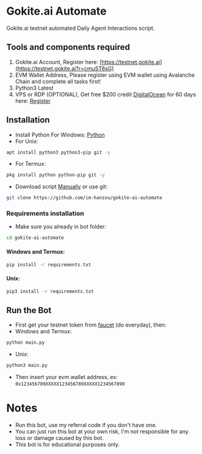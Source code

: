 # Gokite.ai Automate
Gokite.ai testnet automated Daily Agent Interactions script.
## Tools and components required
1. Gokite.ai Account, Register here: [https://testnet.gokite.ai](https://testnet.gokite.ai?r=cmuST6sG)
2. EVM Wallet Address, Please register using EVM wallet using Avalanche Chain and complete all tasks first!
3. Python3 Latest
4. VPS or RDP (OPTIONAL), Get free $200 credit [DigitalOcean](https://m.do.co/c/3f132e0f7e13) for 60 days here: [Register](https://m.do.co/c/3f132e0f7e13)
## Installation
- Install Python For Windows: [Python](https://www.python.org/ftp/python/3.13.0/python-3.13.0-amd64.exe)
- For Unix:
```bash
apt install python3 python3-pip git -y
```
- For Termux:
```bash
pkg install python python-pip git -y
```
- Download script [Manually](https://github.com/im-hanzou/gokite-ai-automate/archive/refs/heads/main.zip) or use git:
```bash
git clone https://github.com/im-hanzou/gokite-ai-automate
```
### Requirements installation
- Make sure you already in bot folder:
```bash
cd gokite-ai-automate
```
#### Windows and Termux:
```bash
pip install -r requirements.txt
```
#### Unix:
```bash
pip3 install -r requirements.txt
```
## Run the Bot
- First get your testnet token from [faucet](https://faucet.gokite.ai/) (do everyday), then:
- Windows and Termux:
```bash
python main.py
```
- Unix:
```bash
python3 main.py
```
- Then insert your evm wallet address, ex: ```0x123456789XXXXX123456789XXXXX1234567890```
# Notes
- Run this bot, use my referral code if you don't have one.
- You can just run this bot at your own risk, I'm not responsible for any loss or damage caused by this bot.
- This bot is for educational purposes only.
